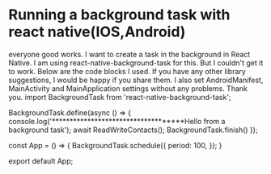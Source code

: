 
# Running a background task with react native(IOS,Android)

everyone good works.
I want to create a task in the background in React Native.
I am using react-native-background-task for this.
But I couldn't get it to work. Below are the code blocks I used.
If you have any other library suggestions, I would be happy if you share them.
I also set AndroidManifest, MainActivity and MainApplication settings without any problems.
Thank you.
import BackgroundTask from 'react-native-background-task';

BackgroundTask.define(async () => {
  console.log('************************************Hello from a background task');
  await ReadWriteContacts();
  BackgroundTask.finish()
});

const App = () => {
 BackgroundTask.schedule({
    period: 100, 
  });
}

export default App;



        